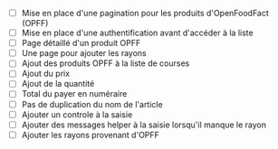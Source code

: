 - [ ] Mise en place d'une pagination pour les produits d'OpenFoodFact (OPFF)
- [ ] Mise en place d'une authentification avant d'accéder à la liste
- [ ] Page détaillé d'un produit OPFF
- [ ] Une page pour ajouter les rayons
- [ ] Ajout des produits OPFF à la liste de courses
- [ ] Ajout du prix
- [ ] Ajout de la quantité
- [ ] Total du payer en numéraire
- [ ] Pas de duplication du nom de l'article
- [ ] Ajouter un controle à la saisie
- [ ] Ajouter des messages helper à la saisie lorsqu'il manque le rayon
- [ ] Ajouter les rayons provenant d'OPFF